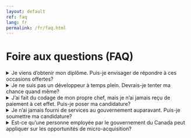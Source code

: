 ```yaml
---
layout: default
ref: faq
lang: fr
permalink: /fr/faq.html
---
```


# Foire aux questions (FAQ)

<details id="faq-001">
<summary>Je viens d’obtenir mon diplôme. Puis-je envisager de répondre à ces occasions offertes?</summary>
<p>Oui! Si vous satisfaites aux critères d'éligibilité, vous pouvez définitivement soumettre votre nom! Le projet pilote de micro-acquisition vise à faciliter le plus possible la collaboration avec le gouvernement sur des opportunités de faible valeur. Même si c’est la première fois que vous faites affaire avec le gouvernement, vous ne devriez pas être dépassé par des processus d'approvisionnement complexes.</p>

<p>Nous voulons que vous puissiez consacrer votre temps à réaliser le travail plutôt qu'à remplir de la paperasse et que vous puissiez obtenir le paiement le plus rapidement possible une fois celui-ci terminé. </p>
</details>

<details id="faq-002">
<summary>Je ne suis pas un développeur à temps plein. Devrais-je tenter ma chance quand même?</summary>
<p>Oui! Les opportunités sont offertes au plus grand nombre de personnes possible et même si vous ne vous considérez pas comme un développeur professionnel, vous aurez peut-être les compétences nécessaires pour résoudre le problème en jeu.</p>

<p>Le processus de demande en soi comporte peu de travail initial et les critères de réussite sont définis avant de commencer. Si votre candidature est retenue et que vous livrez la marchandise, vous recevrez votre paiement, que votre emploi à temps plein consiste à développer ou non. </p>
</details>

<details id="faq-003">
<summary>J’ai fait du codage de mon propre chef, mais je n’ai jamais reçu de paiement à cet effet. Puis-je poser ma candidature?</summary>
<p>Oui! Consultez la réponse ci-dessus! Si on retient votre candidature et que vous réglez le problème en jeu, un paiement vous sera versé. C’est aussi simple que cela!</p>
</details>

<details id="faq-004">
<summary>Je n’ai jamais fourni de services au gouvernement auparavant. Puis-je soumettre ma candidature?</summary>
<p>Oui! Ces opportunités visent à trouver des personnes possédant des compétences spécifiques pour résoudre un problème particulier en toute transparence. Vous devez simplement avoir la capacité de résoudre le problème et satisfaire aux critères d’admissibilité.</p>

<p>Si vous avez les deux, cette occasion s’adresse à vous!</p>
</details>

<details id="faq-005">
<summary>Est-ce qu’une personne employée par le gouvernement du Canada peut appliquer sur les opportunités de micro-acquisition?</summary>

<p>Si vous êtes à l’emploi du gouvernement du Canada, vous pouvez poser votre candidature aux opportunités de micro-acquisition. Toutefois, n'oubliez pas que le respect de la <a href="https://www.tbs-sct.gc.ca/pol/doc-fra.aspx?id=32627">Directive sur les conflits d'intérêts</a> est une condition de votre emploi. Cette directive exige ce qui suit des personnes employées par le gouvernement du Canada :</p>

<blockquote>“4.2.3 présenter un rapport par écrit à leur administrateur général de tous les emplois et de toutes les activités extérieures, et de tous les biens, les passifs et les intérêts qui pourraient donner lieu à un conflit d’intérêts réel, apparent ou potentiel ayant trait à leurs fonctions et responsabilités officielles;”</blockquote>

<p>et</p>

<blockquote>“4.2.9 obtenir l’approbation de leur administrateur général avant de passer une entente contractuelle avec le gouvernement du Canada leur permettant de recevoir tout avantage direct ou indirect ou tout revenu;”</blockquote>

<p>Veuillez consulter le <a href="https://www.tbs-sct.gc.ca/pol/doc-fra.aspx?id=25049">Code de valeurs et d'éthique du secteur public</a>, la Directive sur les conflits d'intérêts et le code de conduite de votre ministère pour plus d'informations.</p>
</details>
